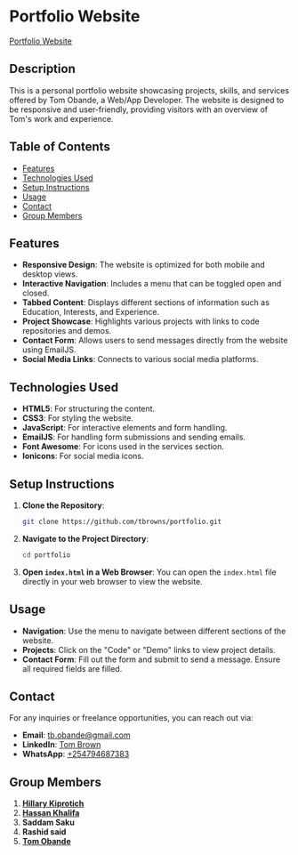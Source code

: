 # Portfolio Website

[Portfolio Website](https://obande.netlify.app)

## Description

This is a personal portfolio website showcasing projects, skills, and services offered by Tom Obande, a Web/App Developer. The website is designed to be responsive and user-friendly, providing visitors with an overview of Tom's work and experience.

## Table of Contents

- [Features](#features)
- [Technologies Used](#technologies-used)
- [Setup Instructions](#setup-instructions)
- [Usage](#usage)
- [Contact](#contact)
- [Group Members](#group-members)

## Features

- **Responsive Design**: The website is optimized for both mobile and desktop views.
- **Interactive Navigation**: Includes a menu that can be toggled open and closed.
- **Tabbed Content**: Displays different sections of information such as Education, Interests, and Experience.
- **Project Showcase**: Highlights various projects with links to code repositories and demos.
- **Contact Form**: Allows users to send messages directly from the website using EmailJS.
- **Social Media Links**: Connects to various social media platforms.

## Technologies Used

- **HTML5**: For structuring the content.
- **CSS3**: For styling the website.
- **JavaScript**: For interactive elements and form handling.
- **EmailJS**: For handling form submissions and sending emails.
- **Font Awesome**: For icons used in the services section.
- **Ionicons**: For social media icons.

## Setup Instructions

1. **Clone the Repository**:

   ```bash
   git clone https://github.com/tbrowns/portfolio.git
   ```

2. **Navigate to the Project Directory**:

   ```bash
   cd portfolio
   ```

3. **Open `index.html` in a Web Browser**:
   You can open the `index.html` file directly in your web browser to view the website.

## Usage

- **Navigation**: Use the menu to navigate between different sections of the website.
- **Projects**: Click on the "Code" or "Demo" links to view project details.
- **Contact Form**: Fill out the form and submit to send a message. Ensure all required fields are filled.

## Contact

For any inquiries or freelance opportunities, you can reach out via:

- **Email**: [tb.obande@gmail.com](mailto:tb.obande@gmail.com)
- **LinkedIn**: [Tom Brown](https://www.linkedin.com/in/tom-brown-13811a1a8)
- **WhatsApp**: [+254794687383](https://wa.me/254794687383)

## Group Members

1. **[Hillary Kiprotich](https://github.com/Machuge27/SWEngineering/tree/main/Hackathos/Portfolio)**
2. **[Hassan Khalifa](https://github.com/Faruq-Feroz/Hassan-Faruq)**
3. **Saddam Saku**
4. **Rashid said**
5. **[Tom Obande](https://github.com/tbrowns/portfolio)**

